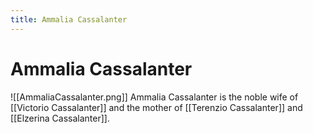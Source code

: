```yaml
---
title: Ammalia Cassalanter
---
```

# Ammalia Cassalanter
![[AmmaliaCassalanter.png]]
Ammalia Cassalanter is the noble wife of [[Victorio Cassalanter]] and the mother of [[Terenzio Cassalanter]] and [[Elzerina Cassalanter]].